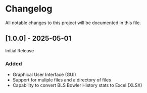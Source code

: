 # Changelog
All notable changes to this project will be documented in this file.

## [1.0.0] - 2025-05-01
Initial Release
### Added 
- Graphical User Interface (GUI)
- Support for muliple files and a directory of files
- Capability to convert BLS Bowler History stats to Excel (XLSX)
